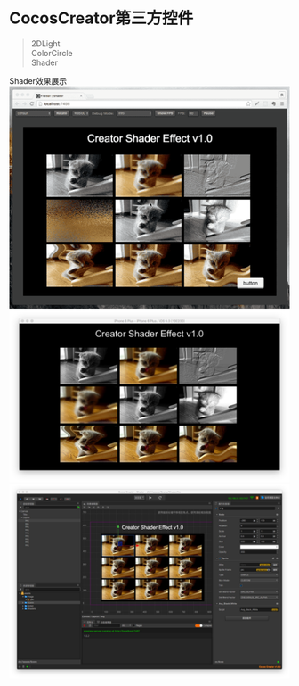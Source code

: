 # CocosCreator第三方控件
>2DLight  
>ColorCircle  
>Shader  

Shader效果展示  
![Shader Web运行效果](screen_imgs/EffectWebAnim.gif)
![Shader iPhone运行效果](screen_imgs/iPhoneScreen.png)
![Shader Creator编辑器效果](screen_imgs/editor.png)


